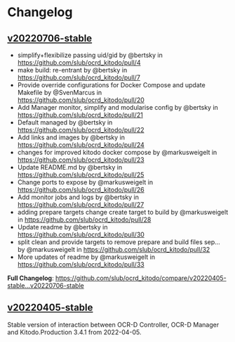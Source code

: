 # Changelog

## [v20220706-stable](https://github.com/slub/ocrd_kitodo/releases/tag/v20220706-stable)

* simplify+flexibilize passing uid/gid by @bertsky in https://github.com/slub/ocrd_kitodo/pull/4
* make build: re-entrant by @bertsky in https://github.com/slub/ocrd_kitodo/pull/7
* Provide override configurations for Docker Compose and update Makefile  by @SvenMarcus in https://github.com/slub/ocrd_kitodo/pull/20
* Add Manager monitor, simplify and modularise config by @bertsky in https://github.com/slub/ocrd_kitodo/pull/21
* Default managed by @bertsky in https://github.com/slub/ocrd_kitodo/pull/22
* Add links and images by @bertsky in https://github.com/slub/ocrd_kitodo/pull/24
* changes for improved kitodo docker compose by @markusweigelt in https://github.com/slub/ocrd_kitodo/pull/23
* Update README.md by @bertsky in https://github.com/slub/ocrd_kitodo/pull/25
* Change ports to expose by @markusweigelt in https://github.com/slub/ocrd_kitodo/pull/26
* Add monitor jobs and logs by @bertsky in https://github.com/slub/ocrd_kitodo/pull/27
* adding prepare targets change create target to build by @markusweigelt in https://github.com/slub/ocrd_kitodo/pull/28
* Update readme by @bertsky in https://github.com/slub/ocrd_kitodo/pull/30
* split clean and provide targets to remove prepare and build files sep… by @markusweigelt in https://github.com/slub/ocrd_kitodo/pull/32
* More updates of readme by @markusweigelt in https://github.com/slub/ocrd_kitodo/pull/33

**Full Changelog**: https://github.com/slub/ocrd_kitodo/compare/v20220405-stable...v20220706-stable

## [v20220405-stable](https://github.com/slub/ocrd_kitodo/releases/tag/v20220405-stable)

Stable version of interaction between OCR-D Controller, OCR-D Manager and Kitodo.Production 3.4.1 from 2022-04-05.
